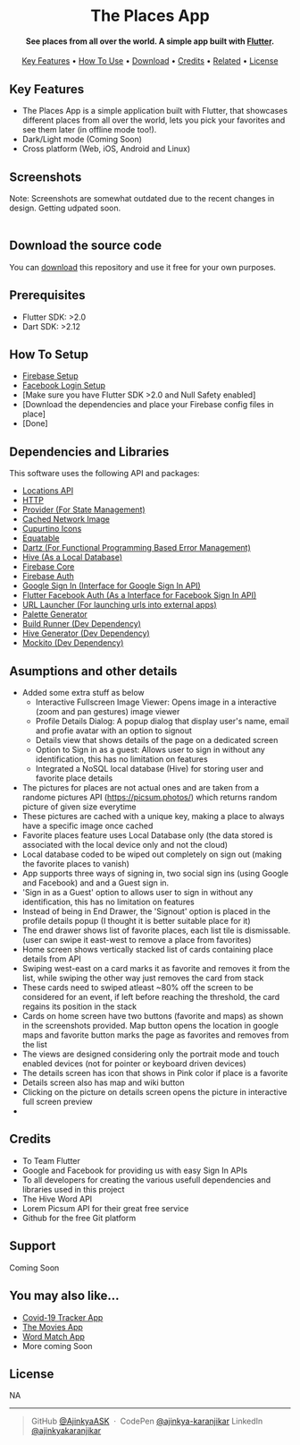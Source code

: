 <h1 align="center">
  <br>
  The Places App
  <br>
</h1>

<h4 align="center">See places from all over the world. A simple app built with <a href="https://flutter.dev/" target="_blank">Flutter</a>.</h4>

<p align="center">
  <a href="https://github.com/AjinkyaASK/the_places_app">
    <!-- <img src="#"
         alt="Flutter"> -->
  </a>
</p>
<p align="center">
  <a href="#key-features">Key Features</a> •
  <a href="#how-to-use">How To Use</a> •
  <a href="#download">Download</a> •
  <a href="#credits">Credits</a> •
  <a href="#related">Related</a> •
  <a href="#license">License</a>
</p>

## Key Features

* The Places App is a simple application built with Flutter, that showcases different places from all over the world, lets you pick your favorites and see them later (in offline mode too!).
* Dark/Light mode (Coming Soon)
* Cross platform (Web, iOS, Android and Linux)

## Screenshots
Note: Screenshots are somewhat outdated due to the recent changes in design. Getting udpated soon.
<br>
<br>
<!-- <img src="https://raw.githubusercontent.com/AjinkyaASK/themoviesapp/master/screenshots/1.png" width='250px'
         alt="Screenshots"> -->

## Download the source code
You can [download](https://github.com/AjinkyaASK/the_places_app/) this repository and use it free for your own purposes.


## Prerequisites
- Flutter SDK: >2.0
- Dart SDK: >2.12

## How To Setup
- [Firebase Setup](https://firebase.google.com/docs/flutter/setup)
- [Facebook Login Setup](https://developers.facebook.com/docs/facebook-login/)
- [Make sure you have Flutter SDK >2.0 and Null Safety enabled]
- [Download the dependencies and place your Firebase config files in place]
- [Done]

## Dependencies and Libraries
This software uses the following API and packages:
- [Locations API](https://hiveword.com/papi/random/locationNames)
- [HTTP](https://pub.dev/packages/http)
- [Provider (For State Management)](https://pub.dev/packages/provider)
- [Cached Network Image](https://pub.dev/packages/cached_network_image)
- [Cupurtino Icons](https://pub.dev/packages/cupertino_icons)
- [Equatable](https://pub.dev/packages/equatable)
- [Dartz (For Functional Programming Based Error Management)](https://pub.dev/packages/dartz)
- [Hive (As a Local Database)](https://pub.dev/packages/hive)
- [Firebase Core](https://pub.dev/packages/firebase_core)
- [Firebase Auth](https://pub.dev/packages/firebase_auth)
- [Google Sign In (Interface for Google Sign In API)](https://pub.dev/packages/google_sign_in)
- [Flutter Facebook Auth (As a Interface for Facebook Sign In API)](https://pub.dev/packages/flutter_facebook_auth)
- [URL Launcher (For launching urls into external apps)](https://pub.dev/packages/url_launcher)
- [Palette Generator](https://pub.dev/packages/palette_generator)
- [Build Runner (Dev Dependency)](https://pub.dev/packages/build_runner)
- [Hive Generator (Dev Dependency)](https://pub.dev/packages/hive_generator)
- [Mockito (Dev Dependency)](https://pub.dev/packages/mockito)

## Asumptions and other details
- Added some extra stuff as below
  - Interactive Fullscreen Image Viewer: Opens image in a interactive (zoom and pan gestures) image viewer
  - Profile Details Dialog: A popup dialog that display user's name, email and profie avatar with an option to signout
  - Details view that shows details of the page on a dedicated screen
  - Option to Sign in as a guest: Allows user to sign in without any identification, this has no limitation on features
  - Integrated a NoSQL local database (Hive) for storing user and favorite place details
- The pictures for places are not actual ones and are taken from a randome pictures API (https://picsum.photos/) which returns random picture of given size everytime
- These pictures are cached with a unique key, making a place to always have a specific image once cached
- Favorite places feature uses Local Database only (the data stored is associated with the local device only and not the cloud)
- Local database coded to be wiped out completely on sign out (making the favorite places to vanish)
- App supports three ways of signing in, two social sign ins (using Google and Facebook) and and a Guest sign in.
- 'Sign in as a Guest' option to allows user to sign in without any identification, this has no limitation on features
- Instead of being in End Drawer, the 'Signout' option is placed in the profile details popup (I thought it is better suitable place for it)
- The end drawer shows list of favorite places, each list tile is dismissable. (user can swipe it east-west to remove a place from favorites)
- Home screen shows vertically stacked list of cards containing place details from API
- Swiping west-east on a card marks it as favorite and removes it from the list, while swiping the other way just removes the card from stack
- These cards need to swiped atleast ~80% off the screen to be considered for an event, if left before reaching the threshold, the card regains its position in the stack
- Cards on home screen have two buttons (favorite and maps) as shown in the screenshots provided. Map button opens the location in google maps and favorite button marks the page as favorites and removes from the list
- The views are designed considering only the portrait mode and touch enabled devices (not for pointer or keyboard driven devices)
- The details screen has icon that shows in Pink color if place is a favorite
- Details screen also has map and wiki button
- Clicking on the picture on details screen opens the picture in interactive full screen preview
- 
## Credits
- To Team Flutter
- Google and Facebook for providing us with easy Sign In APIs
- To all developers for creating the various usefull dependencies and libraries used in this project
- The Hive Word API
- Lorem Picsum API for their great free service
- Github for the free Git platform

## Support
Coming Soon

## You may also like...
- [Covid-19 Tracker App](https://github.com/AjinkyaASK/covid19_tracker_restapi)
- [The Movies App](https://github.com/AjinkyaASK/themoviesapp)
- [Word Match App](https://github.com/AjinkyaASK/word_match)
- More coming Soon

## License

NA

---

> GitHub [@AjinkyaASK](https://github.com/AjinkyaASK) &nbsp;&middot;&nbsp;
> CodePen [@ajinkya-karanjikar](https://codepen.io/ajinkya-karanjikar)
> LinkedIn [@ajinkyakaranjikar](https://in.linkedin.com/in/ajinkyakaranjikar)